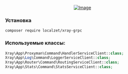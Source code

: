 <p align="center"><a href="#"><img src="https://static.zorin.space/media/logos/ZorinProjectsSP.svg" alt="Image"></a></p>

### Установка

```shell
composer require localzet/xray-grpc
```

### Используемые классы:

```php
Xray\App\Proxyman\Command\HandlerServiceClient::class;
Xray\App\Log\Command\LoggerServiceClient::class;
Xray\App\Router\Command\RoutingServiceClient::class;
Xray\App\Stats\Command\StatsServiceClient::class;

```